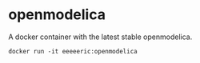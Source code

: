 # openmodelica

A docker container with the latest stable openmodelica.

```
docker run -it eeeeeric:openmodelica
```
